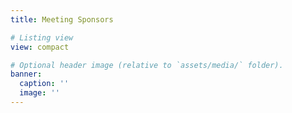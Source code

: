 ```yaml
---
title: Meeting Sponsors

# Listing view
view: compact

# Optional header image (relative to `assets/media/` folder).
banner:
  caption: ''
  image: ''
---
```

